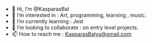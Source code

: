 - 👋 Hi, I’m @KasparasBal
- 👀 I’m interested in : Art, programming, learning , music.
- 🌱 I’m currently learning : Jest
- 💞️ I’m looking to collaborate : on entry level projects.
- 📫 How to reach me : KasparasBalys@gmail.com
